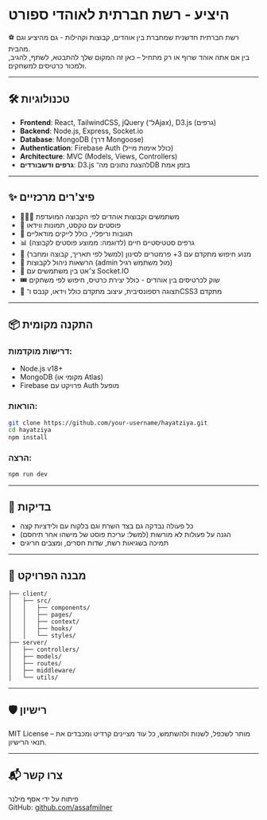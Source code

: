 # היציע - רשת חברתית לאוהדי ספורט

⚽️ רשת חברתית חדשנית שמחברת בין אוהדים, קבוצות וקהילות - גם מהיציע וגם מהבית.  
בין אם אתה אוהד שרוף או רק מתחיל – כאן זה המקום שלך להתבטא, לשתף, להגיב, ולמכור כרטיסים למשחקים.

---

## 🛠 טכנולוגיות

- **Frontend**: React, TailwindCSS, jQuery (ל־Ajax), D3.js (גרפים)
- **Backend**: Node.js, Express, Socket.io
- **Database**: MongoDB (דרך Mongoose)
- **Authentication**: Firebase Auth (כולל אימות מייל)
- **Architecture**: MVC (Models, Views, Controllers)
- **גרפים ודשבורדים**: D3.js להצגת נתונים מה־DB בזמן אמת

---

## ✨ פיצ'רים מרכזיים

- 🧑‍🤝‍🧑 משתמשים וקבוצות אוהדים לפי הקבוצה המועדפת
- 📝 פוסטים עם טקסט, תמונות ווידאו
- 💬 תגובות וריפליי, כולל לייקים מודאליים
- 📊 גרפים סטטיסטיים חיים (לדוגמה: ממוצע פוסטים לקבוצה)
- 🧠 מנוע חיפוש מתקדם עם 3+ פרמטרים לסינון (למשל לפי תאריך, קבוצה ומחבר)
- 🔐 הרשאות ניהול לקבוצות (admin מול משתמש רגיל)
- 💬 צ׳אט בין משתמשים עם Socket.IO
- 🎟 שוק לכרטיסים בין אוהדים - כולל יצירת כרטיס, חיפוש לפי משחקים
- 📱 תצוגה רספונסיבית, עיצוב מתקדם כולל וידאו, קנבס ו־CSS3 מתקדם

---

## 📦 התקנה מקומית

### דרישות מוקדמות:
- Node.js v18+
- MongoDB (מקומי או Atlas)
- Firebase פרויקט עם Auth מופעל

### הוראות:

```bash
git clone https://github.com/your-username/hayatziya.git
cd hayatziya
npm install
```

### הרצה:

```bash
npm run dev
```

---

## 🧪 בדיקות

- כל פעולה נבדקה גם בצד השרת וגם בלקוח עם ולידציות קצה
- הגנה על פעולות לא מורשות (למשל: עריכת פוסט של מישהו אחר תיחסם)
- תמיכה בשגיאות רשת, שדות חסרים, ומצבים חריגים

---

## 📁 מבנה הפרויקט

```
├── client/
│   ├── src/
│   │   ├── components/
│   │   ├── pages/
│   │   ├── context/
│   │   ├── hooks/
│   │   └── styles/
├── server/
│   ├── controllers/
│   ├── models/
│   ├── routes/
│   ├── middleware/
│   └── utils/
```

---

## 🛡 רישיון

MIT License – מותר לשכפל, לשנות ולהשתמש, כל עוד מציינים קרדיט ומכבדים את תנאי הרישיון.

---

## 📬 צרו קשר

פיתוח על ידי אסף מילנר  
GitHub: [github.com/assafmilner](https://github.com/assafmilner)
